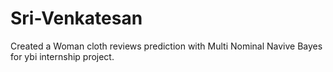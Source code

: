 # Sri-Venkatesan
Created a Woman cloth reviews prediction  with Multi Nominal Navive Bayes for ybi internship project.

